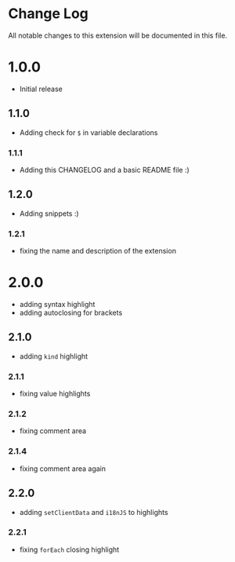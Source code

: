# Change Log
All notable changes to this extension will be documented in this file.

# 1.0.0
- Initial release

## 1.1.0
- Adding check for `$` in variable declarations

### 1.1.1
- Adding this CHANGELOG and a basic README file :)

## 1.2.0
- Adding snippets :)

### 1.2.1
- fixing the name and description of the extension

# 2.0.0
- adding syntax highlight
- adding autoclosing for brackets

## 2.1.0
- adding `kind` highlight

### 2.1.1
- fixing value highlights

### 2.1.2
- fixing comment area

### 2.1.4
- fixing comment area again

## 2.2.0
- adding `setClientData` and `i18nJS` to highlights

### 2.2.1
- fixing `forEach` closing highlight

